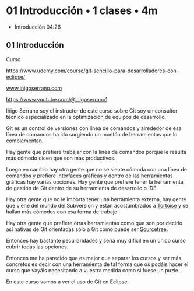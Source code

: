 # 01 Introducción • 1 clases • 4m

* Introducción 04:26

## 01 Introducción

Curso 

https://www.udemy.com/course/git-sencillo-para-desarrolladores-con-eclipse/

www.inigoserrano.com

https://www.youtube.com/@inigoserrano1


Iñigo Serrano soy el instructor de este curso sobre Git soy un consultor técnico especializado en la optimización de equipos de desarrollo.

Git es un control de versiones con línea de comandos y alrededor de esa línea de comandos ha ido surgiendo un montón de herramientas que lo complementan.

Hay gente que prefiere trabajar con la línea de comandos porque le resulta más cómodo dicen que son más productivos.

Luego en cambio hay otra gente que no se siente cómoda con una línea de comandos y prefiere Interfaces gráficas y dentro de las herramientas gráficas hay varias opciones. Hay gente que prefiere tener la herramienta de gestión de Git dentro de su herramienta de desarrollo o IDE.

Hay otra gente que no le importa tener una herramienta externa, hay gente que viene del mundo del Subversion y están acostumbrados a [Tortoise](https://tortoisegit.org/) y se hallan más cómodos con esa forma de trabajo.

Hay otra gente que prefiere otras herramientas como que son por decirlo así nativas de Git orientadas sólo a Git como puede ser [Sourcetree](https://www.sourcetreeapp.com/).

Entonces hay bastante peculiaridades y sería muy difícil en un único curso cubrir todas las opciones.

Entonces me ha parecido que es mejor que separar los cursos y ser más concretos es decir con una herramienta de tal forma que os podáis hacer el curso que vayáis necesitando a vuestra medida como si fuese un puzle.

En este curso vamos a ver el uso de Git en Eclipse.

